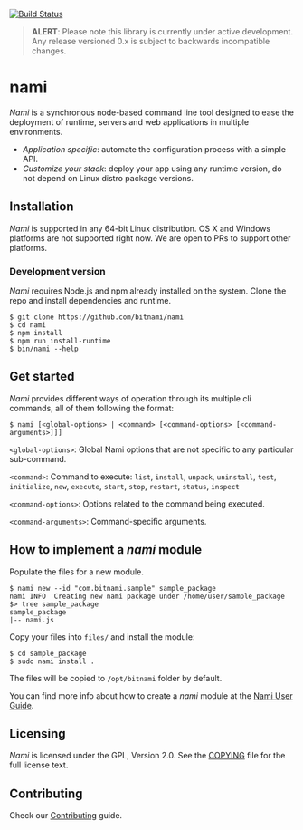 [![Build Status](https://api.travis-ci.org/bitnami/nami.svg?branch=master)](http://travis-ci.org/bitnami/nami)

> **ALERT**: Please note this library is currently under active development. Any release versioned 0.x is subject to backwards incompatible changes.

# nami

_Nami_ is a synchronous node-based command line tool designed to ease the deployment of runtime, servers and web applications in multiple environments.

- _Application specific_: automate the configuration process with a simple API.
- _Customize your stack_: deploy your app using any runtime version, do not depend on Linux distro package versions.



## Installation

_Nami_ is supported in any 64-bit Linux distribution. OS X and Windows platforms are not supported right now. We are open to PRs to support other platforms.

### Development version

_Nami_ requires Node.js and npm already installed on the system. Clone the repo and install dependencies and runtime.

```
$ git clone https://github.com/bitnami/nami
$ cd nami
$ npm install
$ npm run install-runtime
$ bin/nami --help
```

## Get started

_Nami_ provides different ways of operation through its multiple cli commands, all of them following the format:
```
$ nami [<global-options> | <command> [<command-options> [<command-arguments>]]]
```
`<global-options>`: Global Nami options that are not specific to any particular sub-command.

`<command>`: Command to execute: `list`, `install`, `unpack`, `uninstall`, `test`, `initialize`, `new`, `execute`, `start`, `stop`, `restart`, `status`, `inspect`

`<command-options>`: Options related to the command being executed.

`<command-arguments>`: Command-specific arguments.

## How to implement a _nami_ module

Populate the files for a new module.

```
$ nami new --id "com.bitnami.sample" sample_package
nami INFO  Creating new nami package under /home/user/sample_package
$> tree sample_package
sample_package
|-- nami.js
```

Copy your files into `files/` and install the module:
```
$ cd sample_package
$ sudo nami install .
```

The files will be copied to `/opt/bitnami` folder by default.

You can find more info about how to create a _nami_ module at the [Nami User Guide](docs/Nami.md).

## Licensing

_Nami_ is licensed under the GPL, Version 2.0. See the [COPYING](COPYING) file for the full license text.

## Contributing

Check our [Contributing](CONTRIBUTING.md) guide.
 
